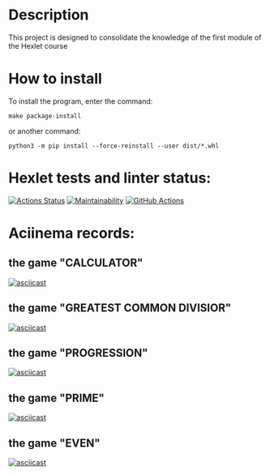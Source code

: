 # Description
This project is designed to consolidate the knowledge of the first module of the Hexlet course

# How to install
To install the program, enter the command:

```
make package-install
```

or another command:

```
python3 -m pip install --force-reinstall --user dist/*.whl
```


# Hexlet tests and linter status:
[![Actions Status](https://github.com/ConstableFraser/python-project-lvl1/workflows/hexlet-check/badge.svg)](https://github.com/ConstableFraser/python-project-lvl1/actions)
[![Maintainability](https://api.codeclimate.com/v1/badges/a99a88d28ad37a79dbf6/maintainability)](https://codeclimate.com/github/ConstableFraser/python-project-lvl1)
[![GitHub Actions](https://github.com/ConstableFraser/python-project-lvl1/actions/workflows/hexlet-check.yml/badge.svg)](https://github.com/ConstableFraser/python-project-lvl1/actions/workflows/hexlet-check.yml)


# Aciinema records:
## the game "CALCULATOR"
[![asciicast](https://asciinema.org/a/502029.svg)](https://asciinema.org/a/502029)
## the game "GREATEST COMMON DIVISIOR"
[![asciicast](https://asciinema.org/a/502250.svg)](https://asciinema.org/a/502250)
## the game "PROGRESSION"
[![asciicast](https://asciinema.org/a/502804.svg)](https://asciinema.org/a/502804)
## the game "PRIME"
[![asciicast](https://asciinema.org/a/502823.svg)](https://asciinema.org/a/502823)
## the game "EVEN"
[![asciicast](https://asciinema.org/a/502830.svg)](https://asciinema.org/a/502830)
